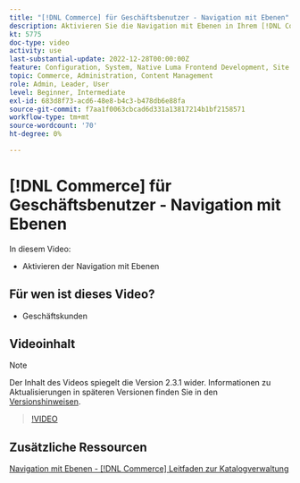 ```yaml
---
title: "[!DNL Commerce] für Geschäftsbenutzer - Navigation mit Ebenen"
description: Aktivieren Sie die Navigation mit Ebenen in Ihrem [!DNL Commerce] Speicher, damit Kunden Produkte einfach und schnell finden können.
kt: 5775
doc-type: video
activity: use
last-substantial-update: 2022-12-28T00:00:00Z
feature: Configuration, System, Native Luma Frontend Development, Site Navigation
topic: Commerce, Administration, Content Management
role: Admin, Leader, User
level: Beginner, Intermediate
exl-id: 683d8f73-acd6-48e8-b4c3-b478db6e88fa
source-git-commit: f7aa1f0063cbcad6d331a13817214b1bf2158571
workflow-type: tm+mt
source-wordcount: '70'
ht-degree: 0%

---
```


# [!DNL Commerce] für Geschäftsbenutzer - Navigation mit Ebenen

In diesem Video:

- Aktivieren der Navigation mit Ebenen

## Für wen ist dieses Video?

- Geschäftskunden

## Videoinhalt

>[!NOTE]
>
>Der Inhalt des Videos spiegelt die Version 2.3.1 wider. Informationen zu Aktualisierungen in späteren Versionen finden Sie in den [Versionshinweisen](https://experienceleague.adobe.com/docs/commerce-operations/release/notes/overview.html).

>[!VIDEO](https://video.tv.adobe.com/v/36186?quality=12&learn=on)

## Zusätzliche Ressourcen

[Navigation mit Ebenen - [!DNL Commerce] Leitfaden zur Katalogverwaltung](https://experienceleague.adobe.com/docs/commerce-admin/catalog/catalog/navigation/navigation-layered.html)
